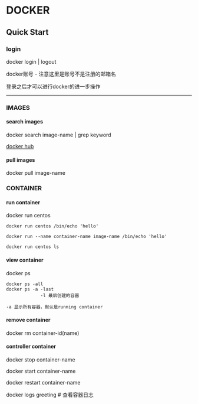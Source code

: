 # DOCKER #
## Quick Start ##

### login ###
docker login | logout

docker账号 - 注意这里是账号不是注册的邮箱名

登录之后才可以进行docker的进一步操作

____

### IMAGES ###

#### search images ####
docker search image-name | grep keyword

[docker hub](http://hub.docker.com "docker hub")

#### pull images ####
docker pull image-name

### CONTAINER ###

#### run container ####
docker run centos

```
docker run centos /bin/echo 'hello'

docker run --name container-name image-name /bin/echo 'hello'

docker run centos ls
```

#### view container ####
docker ps
```
docker ps -all
docker ps -a -last
             -l 最后创建的容器

-a 显示所有容器，默认是running container
```


#### remove container ####
docker rm container-id(name)

#### controller container ####
docker stop container-name

docker start container-name

docker restart container-name

docker logs greeting # 查看容器日志


